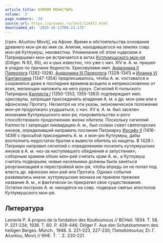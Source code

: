 ```yaml
---
article_title: АЛИПИЯ МОНАСТЫРЬ
volume: '2'
page_numbers: '24'
source_url: https://pravenc.ru/text/114472.html
downloaded_at: '2025-10-13T08:23:17Z'
---
```


[греч. ̓Αλυπίου Μονή], на Афоне. Время и обстоятельства основания древнего мон-ря во имя св. Алипия, находившегося на землях совр. мон-ря Кутлумуш, неизвестны. Упоминание об этом «царском и Патриаршем» мон-ре встречается в актах [Кутлумушского мон-ря](https://pravenc.ru/text/КУТЛУМУШ.html) (Dölger. N 82, 85), из к-рых известно, что уже с нач. XIV в. А. м. пришел в упадок по причине бедности. Хрисовулами имп. [Андроника II Палеолога](<https://pravenc.ru/text/Андроник II Палеолог.html>) (1282-1328), [Андроника III Палеолога](<https://pravenc.ru/text/Андроник III Палеолог.html>) (1328-1341) и [Иоанна VI Кантакузина](<https://pravenc.ru/text/Иоанна VI Кантакузина.html>) (1347-1354) предписывалось, чтобы А. м. «оставался и сохранялся даже в последние времена всецело и неприкосновенно от всех, желающих наложить на него руку». Сигиллий К-польского Патриарха [Каллиста I](<https://pravenc.ru/text/Каллиста I.html>) (1350-1353, 1355-1363) подтверждает имп. хрисовулы, запрещая присоединять владения А. м. к др. мон-рям или к афонскому Протату. Несмотря на эти указы, экономическое положение мон-ря продолжало ухудшаться; с нач. XV в. А. м. был заселен монахами Кутлумушского мон-ря, покровительство к-рого способствовало продолжению жизни обители. Поскольку сигиллий Каллиста I запрещал ликвидацию А. м., был созван совет святогорских иноков, определивший направить послание Патриарху [Иосифу II](<https://pravenc.ru/text/Иосифу II.html>) (1416-1439) с просьбой присоединить А. м. к мон-рю Кутлумуш, дабы восполнить недостаток братии и вывести обитель из нищеты. В 1428 г. Патриарх направил сигиллий с определением поселить кутлумушских иноков в А. м. «из-за наступившего обеднения и запустения»; соборным храмом обоих мон-рей считать храм А. м., а Кутлумуш считать подворьем; новые насельники должны были заняться реорганизацией и перестройкой мон-ря, чтобы впредь он не попал под власть др. афонских мон-рей или Протата. Однако события развивались иначе: кутлумушские монахи не приняли прежнее название А. м., и фактически он прекратил свое существование. Остатки построек А. м. находятся на совр. подворье святых апостолов Кутлумушского мон-ря.

## Литература

Lemerle P. À propos de la fondation des Koutloumous // BCHell. 1934. T. 58. P. 221-234; 1936. T. 60. P. 428-446; Dölger F. Aus den Schatzkammern des heiligen Berges. Münch., 1948. S. 221-223, 227-230; Παπαδόπουλος Στ. Γ. ̓Αλυπίου, Μονή // ΘΗΕ. Τ. ῞. Σ. 220-221.
